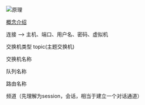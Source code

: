 
![原理](https://thumbnail0.baidupcs.com/thumbnail/f06163c1dd3cf2dd4f05e654b2010428?fid=1593996327-250528-240438491585527&time=1516006800&rt=sh&sign=FDTAER-DCb740ccc5511e5e8fedcff06b081203-g4yRE%2BLnJp2zGgdqiBjGP9tasj4%3D&expires=8h&chkv=0&chkbd=0&chkpc=&dp-logid=341317470897854833&dp-callid=0&size=c710_u400&quality=100&vuk=-&ft=video)

[概念介绍](https://www.cnblogs.com/jun-ma/p/4840869.html)

连接 --> 主机、端口、用户名、密码、虚拟机


交换机类型  topic(主题交换机)

交换机名称

队列名称

路由名称

频道（先理解为session，会话，相当于建立一个对话通道）
